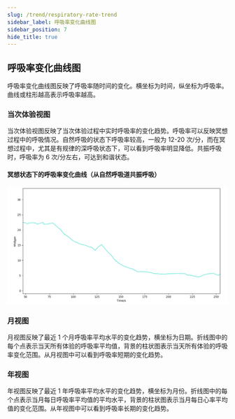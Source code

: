 ```yaml
---
slug: /trend/respiratory-rate-trend
sidebar_label: 呼吸率变化曲线图
sidebar_position: 7
hide_title: true
---
```


## 呼吸率变化曲线图

呼吸率变化曲线图反映了呼吸率随时间的变化。横坐标为时间，纵坐标为呼吸率。曲线或柱形越高表示呼吸率越高。

### 当次体验视图

当次体验视图反映了当次体验过程中实时呼吸率的变化趋势。呼吸率可以反映冥想过程中的呼吸情况。自然呼吸的状态下呼吸率较高，一般为 12-20 次/分，而在冥想过程中，尤其是有规律的深呼吸状态下，可以看到呼吸率明显降低。共振呼吸时，呼吸率为 6 次/分左右，可达到和谐状态。

#### 冥想状态下的呼吸率变化曲线（从自然呼吸道共振呼吸）
![冥想状态下的呼吸率变化曲线（从自然呼吸到共振呼吸）](Image3/21.PNG)

### 月视图

月视图反映了最近 1 个月呼吸率平均水平的变化趋势，横坐标为日期。折线图中的每个点表示当天所有体验的呼吸率平均值，背景的柱状图表示当天所有体验的呼吸率变化范围。从月视图中可以看到呼吸率短期的变化趋势。

### 年视图

年视图反映了最近 1 年呼吸率平均水平的变化趋势，横坐标为月份。折线图中的每个点表示当月每日呼吸率平均值的平均水平，背景的柱状图表示当月每日心率平均值的变化范围。从年视图中可以看到呼吸率长期的变化趋势。
